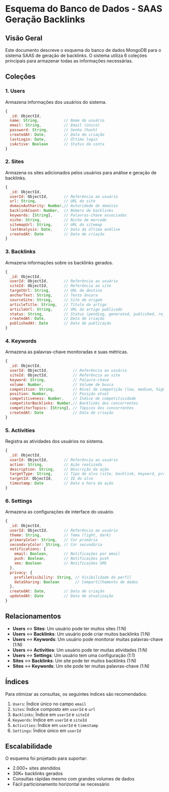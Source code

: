 # Esquema do Banco de Dados - SAAS Geração Backlinks

## Visão Geral

Este documento descreve o esquema do banco de dados MongoDB para o sistema SAAS de geração de backlinks. O sistema utiliza 6 coleções principais para armazenar todas as informações necessárias.

## Coleções

### 1. Users

Armazena informações dos usuários do sistema.

```javascript
{
  _id: ObjectId,
  name: String,           // Nome do usuário
  email: String,          // Email (único)
  password: String,       // Senha (hash)
  createdAt: Date,        // Data de criação
  lastLogin: Date,        // Último login
  isActive: Boolean       // Status da conta
}
```

### 2. Sites

Armazena os sites adicionados pelos usuários para análise e geração de backlinks.

```javascript
{
  _id: ObjectId,
  userId: ObjectId,       // Referência ao usuário
  url: String,            // URL do site
  domainAuthority: Number,// Autoridade do domínio
  backlinkCount: Number,  // Número de backlinks
  keywords: [String],     // Palavras-chave associadas
  niche: String,          // Nicho de mercado
  sitemapUrl: String,     // URL do sitemap
  lastAnalysis: Date,     // Data da última análise
  createdAt: Date         // Data de criação
}
```

### 3. Backlinks

Armazena informações sobre os backlinks gerados.

```javascript
{
  _id: ObjectId,
  userId: ObjectId,       // Referência ao usuário
  siteId: ObjectId,       // Referência ao site
  targetUrl: String,      // URL de destino
  anchorText: String,     // Texto âncora
  sourceSite: String,     // Site de origem
  articleTitle: String,   // Título do artigo
  articleUrl: String,     // URL do artigo publicado
  status: String,         // Status (pending, generated, published, rejected)
  createdAt: Date,        // Data de criação
  publishedAt: Date       // Data de publicação
}
```

### 4. Keywords

Armazena as palavras-chave monitoradas e suas métricas.

```javascript
{
  _id: ObjectId,
  userId: ObjectId,           // Referência ao usuário
  siteId: ObjectId,           // Referência ao site
  keyword: String,            // Palavra-chave
  volume: Number,             // Volume de busca
  competition: String,        // Nível de competição (low, medium, high)
  position: Number,           // Posição atual
  competitiveness: Number,    // Índice de competitividade
  competitorBacklinks: Number,// Backlinks dos concorrentes
  competitorTopics: [String], // Tópicos dos concorrentes
  createdAt: Date             // Data de criação
}
```

### 5. Activities

Registra as atividades dos usuários no sistema.

```javascript
{
  _id: ObjectId,
  userId: ObjectId,       // Referência ao usuário
  action: String,         // Ação realizada
  description: String,    // Descrição da ação
  targetType: String,     // Tipo de alvo (site, backlink, keyword, profile)
  targetId: ObjectId,     // ID do alvo
  timestamp: Date         // Data e hora da ação
}
```

### 6. Settings

Armazena as configurações de interface do usuário.

```javascript
{
  _id: ObjectId,
  userId: ObjectId,       // Referência ao usuário
  theme: String,          // Tema (light, dark)
  primaryColor: String,   // Cor primária
  secondaryColor: String, // Cor secundária
  notifications: {
    email: Boolean,       // Notificações por email
    push: Boolean,        // Notificações push
    sms: Boolean          // Notificações SMS
  },
  privacy: {
    profileVisibility: String, // Visibilidade do perfil
    dataSharing: Boolean       // Compartilhamento de dados
  },
  createdAt: Date,        // Data de criação
  updatedAt: Date         // Data de atualização
}
```

## Relacionamentos

- **Users** ↔ **Sites**: Um usuário pode ter muitos sites (1:N)
- **Users** ↔ **Backlinks**: Um usuário pode criar muitos backlinks (1:N)
- **Users** ↔ **Keywords**: Um usuário pode monitorar muitas palavras-chave (1:N)
- **Users** ↔ **Activities**: Um usuário pode ter muitas atividades (1:N)
- **Users** ↔ **Settings**: Um usuário tem uma configuração (1:1)
- **Sites** ↔ **Backlinks**: Um site pode ter muitos backlinks (1:N)
- **Sites** ↔ **Keywords**: Um site pode ter muitas palavras-chave (1:N)

## Índices

Para otimizar as consultas, os seguintes índices são recomendados:

1. `Users`: Índice único no campo `email`
2. `Sites`: Índice composto em `userId` e `url`
3. `Backlinks`: Índice em `userId` e `siteId`
4. `Keywords`: Índice em `userId` e `siteId`
5. `Activities`: Índice em `userId` e `timestamp`
6. `Settings`: Índice único em `userId`

## Escalabilidade

O esquema foi projetado para suportar:
- 2.000+ sites atendidos
- 30K+ backlinks gerados
- Consultas rápidas mesmo com grandes volumes de dados
- Fácil particionamento horizontal se necessário